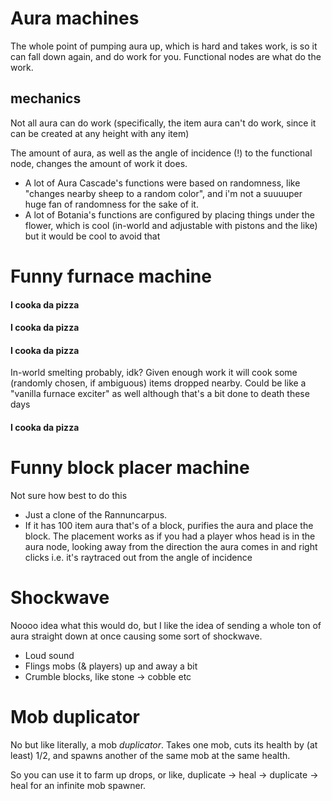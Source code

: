 # Aura machines

The whole point of pumping aura up, which is hard and takes work, is so it can fall down again, and do work for you. Functional nodes are what do the work.

## mechanics

Not all aura can do work (specifically, the item aura can't do work, since it can be created at any height with any item)

The amount of aura, as well as the angle of incidence (!) to the functional node, changes the amount of work it does.

* A lot of Aura Cascade's functions were based on randomness, like "changes nearby sheep to a random color", and i'm not a suuuuper huge fan of randomness for the sake of it.
* A lot of Botania's functions are configured by placing things under the flower, which is cool (in-world and adjustable with pistons and the like) but it would be cool to avoid that

# Funny furnace machine

#### I cooka da pizza

#### I cooka da pizza

#### I cooka da pizza

In-world smelting probably, idk? Given enough work it will cook some (randomly chosen, if ambiguous) items dropped nearby. Could be like a "vanilla furnace exciter" as well although that's a bit done to death these days

#### I cooka da pizza

# Funny block placer machine

Not sure how best to do this

* Just a clone of the Rannuncarpus.
* If it has 100 item aura that's of a block, purifies the aura and place the block. The placement works as if you had a player whos head is in the aura node, looking away from the direction the aura comes in and right clicks i.e. it's raytraced out from the angle of incidence

# Shockwave

Noooo idea what this would do, but I like the idea of sending a whole ton of aura straight down at once causing some sort of shockwave.

* Loud sound
* Flings mobs (& players) up and away a bit
* Crumble blocks, like stone -> cobble etc

# Mob duplicator

No but like literally, a mob *duplicator*. Takes one mob, cuts its health by (at least) 1/2, and spawns another of the same mob at the same health.

So you can use it to farm up drops, or like, duplicate -> heal -> duplicate -> heal for an infinite mob spawner.